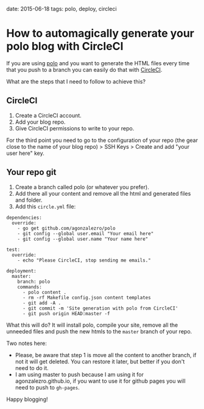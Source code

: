 date: 2015-06-18
tags: polo, deploy, circleci

How to automagically generate your polo blog with CircleCI
==========================================================

If you are using [polo](http://github.com/agonzalezro/polo) and you want to generate
the HTML files every time that you push to a branch you can easily do that with
[CircleCI](http://circleci.com).

What are the steps that I need to follow to achieve this?

CircleCI
--------

1. Create a CircleCI account.
2. Add your blog repo.
3. Give CircleCI permissions to write to your repo.

For the third point you need to go to the configuration of your repo (the gear
close to the name of your blog repo) > SSH Keys > Create and add "your user
here" key.

Your repo git
-------------

1. Create a branch called polo (or whatever you prefer).
2. Add there all your content and remove all the html and generated files and
   folder.
3. Add this `circle.yml` file:

````
dependencies:
  override:
    - go get github.com/agonzalezro/polo
    - git config --global user.email "Your email here"
    - git config --global user.name "Your name here"

test:
  override:
    - echo "Please CircleCI, stop sending me emails."

deployment:
  master:
    branch: polo
    commands:
      - polo content .
      - rm -rf Makefile config.json content templates
      - git add -A .
      - git commit -m 'Site generation with polo from CircleCI'
      - git push origin HEAD:master -f
````

What this will do? It will install polo, compile your site, remove all the
unneeded files and push the new htmls to the `master` branch of your repo.

Two notes here:

- Please, be aware that step 1 is move all the content to another branch,
  if not it will get deleted. You can restore it later, but better if you don't
  need to do it.
- I am using master to push because I am using it for agonzalezro.github.io, if
  you want to use it for github pages you will need to push to `gh-pages`.

Happy blogging!
